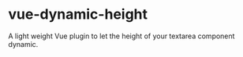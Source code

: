 # vue-dynamic-height

A light weight Vue plugin to let the height of your textarea component dynamic.
